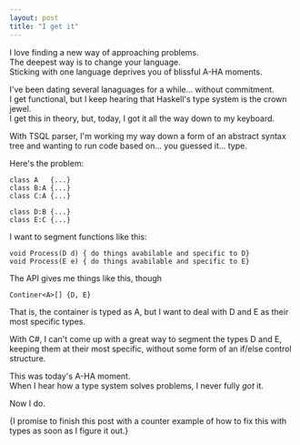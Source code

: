 ```yaml
---
layout: post
title: "I get it"
---
```

I love finding a new way of approaching problems.  
The deepest way is to change your language.  
Sticking with one language deprives you of blissful A-HA moments.

I've been dating several lanaguages for a while... without commitment.  
I get functional, but I keep hearing that Haskell's type system is the crown jewel.  
I get this in theory, but, today, I got it all the way down to my keyboard.

With TSQL parser, I'm working my way down a form of an abstract syntax tree and wanting to run code based on... you guessed it... type.

Here's the problem:

    class A   {...}
    class B:A {...}
    class C:A {...}

    class D:B {...}
    class E:C {...}


I want to segment functions like this:

    void Process(D d) { do things avabilable and specific to D}
    void Process(E e) { do things avabilable and specific to E}



The API gives me things like this, though

    Continer<A>[] {D, E}



That is, the container is typed as A, but I want to deal with D and E as their most specific types.

With C#, I can't come up with a great way to segment the types D and E, keeping them at their most specific,
without some form of an if/else control structure.

This was today's A-HA moment.  
When I hear how a type system solves problems, I never fully _got_ it.


Now I do.

{I promise to finish this post with a counter example of how to fix this with types as soon as I figure it out.}


